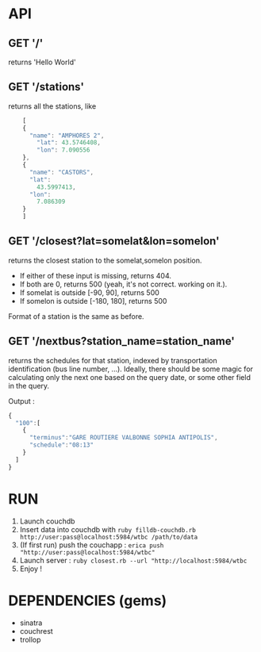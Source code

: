 # API

## GET '/'

returns 'Hello World'

## GET '/stations'

returns all the stations, like

```javascript
    [
    {
      "name": "AMPHORES 2",
        "lat": 43.5746408,
        "lon": 7.090556
    },
    {
      "name": "CASTORS",
      "lat":
        43.5997413,
      "lon":
        7.086309
    }
    ]
```

## GET '/closest?lat=somelat&lon=somelon'

returns the closest station to the somelat,somelon position. 

* If either of these input is missing, returns 404.
* If both are 0, returns 500 (yeah, it's not correct. working on it.).
* If somelat is outside [-90, 90], returns 500
* If somelon is outside [-180, 180], returns 500

Format of a station is the same as before.

## GET '/nextbus?station_name=station_name'

returns the schedules for that station, indexed by transportation
identification (bus line number, ...).
Ideally, there should be some magic for calculating only the next one
based on the query date, or some other field in the query.

Output :

```javascript
{
  "100":[
    {
      "terminus":"GARE ROUTIERE VALBONNE SOPHIA ANTIPOLIS",
      "schedule":"08:13"
    }
  ]
}
```

# RUN

1. Launch couchdb
2. Insert data into couchdb with `ruby filldb-couchdb.rb
   http://user:pass@localhost:5984/wtbc /path/to/data`
3. (If first run) push the couchapp : `erica push "http://user:pass@localhost:5984/wtbc"`
3. Launch server : `ruby closest.rb --url "http://localhost:5984/wtbc`
4. Enjoy !

# DEPENDENCIES (gems)

* sinatra
* couchrest
* trollop
